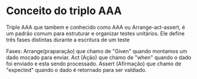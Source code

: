 # Conceito do triplo AAA

Triple AAA que tambem e conhecido como AAA ou Arrange-act-assert, é um padrão comum para estruturar e organizar testes unitários. Ele define três fases distintas durante a escritura de um teste

Fases: 
Arrange(praparação) que chamo de "Given" quando montamos um dado mocado para enviar.
Act    (Ação)       que chamo de "when" quando o dado foi enviado e esta sendo processado.
Assert (Afirmação)  que chamo de "expected" quando o dado é retornado para ser valdiado.